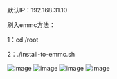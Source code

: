 默认IP：192.168.31.10

刷入emmc方法：

1：cd /root

2：./install-to-emmc.sh

![image](https://user-images.githubusercontent.com/59167936/116875998-5fd2a900-ac4e-11eb-8f35-b85f05aa19b2.png)
![image](https://user-images.githubusercontent.com/59167936/116876061-711bb580-ac4e-11eb-8f1a-84adc370a518.png)
![image](https://user-images.githubusercontent.com/59167936/116876082-7aa51d80-ac4e-11eb-9047-353eeee5e7fa.png)
![image](https://user-images.githubusercontent.com/59167936/116876029-682ae400-ac4e-11eb-92f9-15dcc79b9c98.png)
